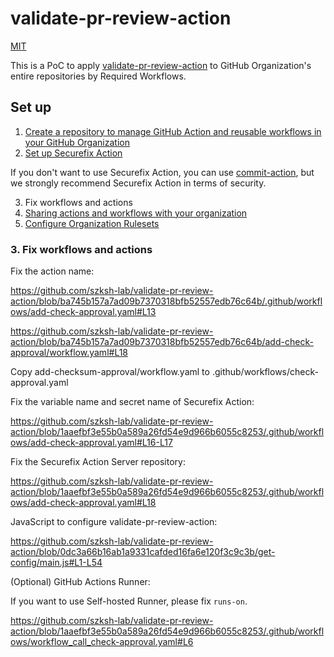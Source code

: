 # validate-pr-review-action

[MIT](LICENSE)

This is a PoC to apply [validate-pr-review-action](https://github.com/suzuki-shunsuke/validate-pr-review-action) to GitHub Organization's entire repositories by Required Workflows.

## Set up

1. [Create a repository to manage GitHub Action and reusable workflows in your GitHub Organization](https://github.com/new?template_name=validate-pr-review-action&template_owner=szksh-lab)
1. [Set up Securefix Action](https://github.com/csm-actions/securefix-action)

If you don't want to use Securefix Action, you can use [commit-action](https://github.com/suzuki-shunsuke/commit-action), but we strongly recommend Securefix Action in terms of security.

3. Fix workflows and actions
4. [Sharing actions and workflows with your organization](https://docs.github.com/en/actions/how-tos/reuse-automations/share-with-your-organization)
5. [Configure Organization Rulesets](https://docs.github.com/en/enterprise-cloud@latest/organizations/managing-organization-settings/managing-rulesets-for-repositories-in-your-organization)

### 3. Fix workflows and actions

Fix the action name:

https://github.com/szksh-lab/validate-pr-review-action/blob/ba745b157a7ad09b7370318bfb52557edb76c64b/.github/workflows/add-check-approval.yaml#L13

https://github.com/szksh-lab/validate-pr-review-action/blob/ba745b157a7ad09b7370318bfb52557edb76c64b/add-check-approval/workflow.yaml#L18

Copy add-checksum-approval/workflow.yaml to .github/workflows/check-approval.yaml

Fix the variable name and secret name of Securefix Action:

https://github.com/szksh-lab/validate-pr-review-action/blob/1aaefbf3e55b0a589a26fd54e9d966b6055c8253/.github/workflows/add-check-approval.yaml#L16-L17

Fix the Securefix Action Server repository:

https://github.com/szksh-lab/validate-pr-review-action/blob/1aaefbf3e55b0a589a26fd54e9d966b6055c8253/.github/workflows/add-check-approval.yaml#L18

JavaScript to configure validate-pr-review-action:

https://github.com/szksh-lab/validate-pr-review-action/blob/0dc3a66b16ab1a9331cafded16fa6e120f3c9c3b/get-config/main.js#L1-L54

(Optional) GitHub Actions Runner:

If you want to use Self-hosted Runner, please fix `runs-on`.

https://github.com/szksh-lab/validate-pr-review-action/blob/1aaefbf3e55b0a589a26fd54e9d966b6055c8253/.github/workflows/workflow_call_check-approval.yaml#L6

